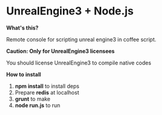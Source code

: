 UnrealEngine3 + Node.js
===

**What's this?**

Remote console for scripting unreal engine3 in coffee script. 

**Caution: Only for UnrealEngine3 licensees**

You should license UnrealEngine3 to compile native codes

**How to install**

1. __npm install__ to install deps
2. Prepare __redis__ at localhost
3. __grunt__ to make
4. __node run.js__ to run
